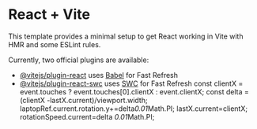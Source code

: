 # React + Vite

This template provides a minimal setup to get React working in Vite with HMR and some ESLint rules.

Currently, two official plugins are available:

- [@vitejs/plugin-react](https://github.com/vitejs/vite-plugin-react/blob/main/packages/plugin-react/README.md) uses [Babel](https://babeljs.io/) for Fast Refresh
- [@vitejs/plugin-react-swc](https://github.com/vitejs/vite-plugin-react-swc) uses [SWC](https://swc.rs/) for Fast Refresh
const clientX = event.touches 
  ? event.touches[0].clientX 
  : event.clientX;
    const delta =(clientX -lastX.current)/viewport.width;
    laptopRef.current.rotation.y+=delta*0.01*Math.PI;
    lastX.current=clientX;
    rotationSpeed.current=delta *0.01*Math.PI;